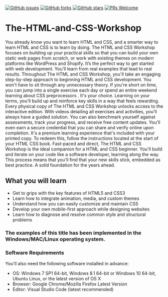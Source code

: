 [![GitHub issues](https://img.shields.io/github/issues/PacktWorkshops/The-HTML-and-CSS-Workshop.svg)](https://github.com/PacktWorkshops/The-HTML-and-CSS-Workshop/issues)
[![GitHub forks](https://img.shields.io/github/forks/PacktWorkshops/The-HTML-and-CSS-Workshop.svg)](https://github.com/PacktWorkshops/The-HTML-and-CSS-Workshop/network)
[![GitHub stars](https://img.shields.io/github/stars/PacktWorkshops/The-HTML-and-CSS-Workshop.svg)](https://github.com/PacktWorkshops/The-HTML-and-CSS-Workshop/stargazers)
[![PRs Welcome](https://img.shields.io/badge/PRs-welcome-brightgreen.svg)](https://github.com/PacktWorkshops/The-HTML-and-CSS-Workshop/pulls)



# The-HTML-and-CSS-Workshop
You already know you want to learn HTML and CSS, and a smarter way to learn HTML and CSS is to learn by doing. The HTML and CSS Workshop focuses on building up your practical skills so that you can build your own static web pages from scratch, or work with existing themes on modern platforms like WordPress and Shopify. It’s the perfect way to get started with web development. You'll learn from real examples that lead to real results. Throughout The HTML and CSS Workshop, you'll take an engaging step-by-step approach to beginning HTML and CSS development. You won't have to sit through any unnecessary theory. If you're short on time, you can jump into a single exercise each day or spend an entire weekend learning about CSS preprocessors . It's your choice. Learning on your terms, you'll build up and reinforce key skills in a way that feels rewarding. Every physical copy of The HTML and CSS Workshop unlocks access to the interactive edition. With videos detailing all exercises and activities, you'll always have a guided solution. You can also benchmark yourself against assessments, track your progress, and receive free content updates. You'll even earn a secure credential that you can share and verify online upon completion. It's a premium learning experience that's included with your printed copy. To redeem this, follow the instructions located at the start of your HTML CSS book. Fast-paced and direct, The HTML and CSS Workshop is the ideal companion for a HTML and CSS beginner. You'll build and iterate on your code like a software developer, learning along the way. This process means that you'll find that your new skills stick, embedded as best practice. A solid foundation for the years ahead.


## What you will learn
* Get to grips with the key features of HTML5 and CSS3
* Learn how to integrate animation, media, and custom themes
* Understand how you can easily customize and maintain CSS
* Develop your own mobile-first approach while designing websites
* Learn how to diagnose and resolve common style and structural problems

### The examples of this title has been implemented in the Windows/MAC/Linux operating system.

### Software Requirements
You'll also need the following software installed in advance:
* OS: Windows 7 SP1 64-bit, Windows 8.1 64-bit or Windows 10 64-bit, Ubuntu Linux, or the latest version of OS X
* Browser: Google Chrome/Mozilla Firefox Latest Version
* Editor: Visual Studio Code (latest recommended)
